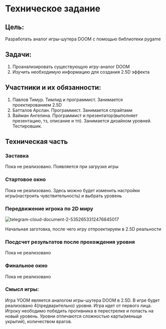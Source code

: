 # Техническое задание
## Цель:
Разработать аналог игры-шутера DOOM с помощью библиотеки pygame
## Задачи:
1. Проанализировать существующую игру-аналог DOOM
2. Изучить необходимую информацию для создания 2.5D эффекта
## Участники и их обязанности:
1. Павлов Тимур. Тимлид и программист. Занимается проектированием 2.5D
2. Батталов Арслан. Программист. Занимается спрайтами
3. Вайман Ангелина. Программист и презентатор(выполняет презентацию, тз, описание и тп). Занимается дизайном уровней. Тестировшик.
## Техническая часть
### Заставка
Пока не реализовано. Появляется при загрузке игры
### Стартовое окно
Пока не реализовано. Здесь можно будет изменить настройки игры(настроить чувствительность) и выбрать уровень
### Передвижение игрока по 2D миру

![telegram-cloud-document-2-5352653312476845017](https://user-images.githubusercontent.com/92947429/147414765-94ca5abe-a002-48ae-9229-9c5a5560832b.jpg)

Начальная заготовка, после чего игру отпроектируем в 2.5D реальности
### Посдсчет результатов после прохождения уровня
Пока не реализовано
### Финальное окно
Пока не реализовано
### Смысл игры:
Игра YOOM является аналогом игры-шутера DOOM в 2.5D. В игре будет реализовано 4(предварительно) уровня. Игра идет от первого лица. Игроку неободимо победить противника в перестрелке и попасть на новый уровень. Уровни отличаются сложностью карты(меньще укрытий), количеством врагов.
